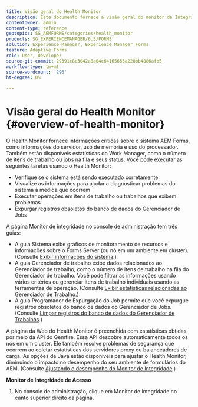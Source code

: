 ```yaml
---
title: Visão geral do Health Monitor
description: Este documento fornece a visão geral do monitor de Integridade e detalhes sobre como acessá-lo.
contentOwner: admin
content-type: reference
geptopics: SG_AEMFORMS/categories/health_monitor
products: SG_EXPERIENCEMANAGER/6.5/FORMS
solution: Experience Manager, Experience Manager Forms
feature: Adaptive Forms
role: User, Developer
source-git-commit: 29391c8e3042a8a04c64165663a228bb4886afb5
workflow-type: tm+mt
source-wordcount: '296'
ht-degree: 0%

---
```


# Visão geral do Health Monitor {#overview-of-health-monitor}

O Health Monitor fornece informações críticas sobre o sistema AEM Forms, como informações do servidor, uso de memória e uso do processador. Também estão disponíveis estatísticas do Work Manager, como o número de itens de trabalho ou jobs na fila e seus status. Você pode executar as seguintes tarefas usando o Health Monitor:

* Verifique se o sistema está sendo executado corretamente
* Visualize as informações para ajudar a diagnosticar problemas do sistema à medida que ocorrem
* Executar operações em itens de trabalho ou trabalhos que exibem problemas
* Expurgar registros obsoletos do banco de dados do Gerenciador de Jobs

A página Monitor de integridade no console de administração tem três guias:

* A guia Sistema exibe gráficos de monitoramento de recursos e informações sobre o Forms Server (ou nó em um ambiente em cluster). (Consulte [Exibir informações do sistema](/help/forms/using/admin-help/view-system-information.md#view-system-information).)
* A guia Gerenciador de trabalho exibe dados relacionados ao Gerenciador de trabalho, como o número de itens de trabalho na fila do Gerenciador de trabalho. Você pode filtrar as informações usando vários critérios ou gerenciar itens de trabalho individuais usando as ferramentas de operação. (Consulte [Exibir estatísticas relacionadas ao Gerenciador de Trabalho](/help/forms/using/admin-help/view-statistics-related-manager.md#view-statistics-related-to-work-manager).)
* A guia Programador de Expurgação do Job permite que você expurgue registros obsoletos do banco de dados do Gerenciador de Jobs. (Consulte [Limpar registros do banco de dados do Gerenciador de Trabalhos](/help/forms/using/admin-help/purge-records-job-manager-database.md#purge-records-from-the-job-manager-database).)

A página da Web do Health Monitor é preenchida com estatísticas obtidas por meio da API do Gemfire. Essa API descobre automaticamente todos os nós em um cluster. Ele também resolve problemas de segurança que ocorrem ao coletar estatísticas dos servidores proxy ou balanceadores de carga. As opções de Java estão disponíveis para ajustar o Health Monitor, diminuindo o impacto no desempenho do seu ambiente de formulários do AEM. (Consulte [Ajustando o desempenho do Monitor de Integridade](/help/forms/using/admin-help/fine-tuning-health-monitor-performance.md#fine-tuning-health-monitor-performance).)

**Monitor de Integridade de Acesso**

1. No console de administração, clique em Monitor de integridade no canto superior direito da página.
